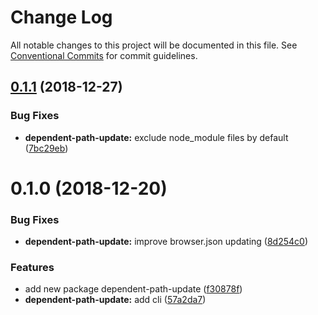 # Change Log

All notable changes to this project will be documented in this file.
See [Conventional Commits](https://conventionalcommits.org) for commit guidelines.

<a name="0.1.1"></a>
## [0.1.1](https://github.com/marko-js/utils/tree/master/packages/dependent-path-update/compare/dependent-path-update@0.1.0...dependent-path-update@0.1.1) (2018-12-27)


### Bug Fixes

* **dependent-path-update:** exclude node_module files by default ([7bc29eb](https://github.com/marko-js/utils/tree/master/packages/dependent-path-update/commit/7bc29eb))




<a name="0.1.0"></a>
# 0.1.0 (2018-12-20)


### Bug Fixes

* **dependent-path-update:** improve browser.json updating ([8d254c0](https://github.com/marko-js/utils/tree/master/packages/dependent-path-update/commit/8d254c0))


### Features

* add new package dependent-path-update ([f30878f](https://github.com/marko-js/utils/tree/master/packages/dependent-path-update/commit/f30878f))
* **dependent-path-update:** add cli ([57a2da7](https://github.com/marko-js/utils/tree/master/packages/dependent-path-update/commit/57a2da7))
